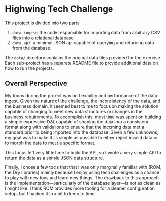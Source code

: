 # Highwing Tech Challenge

This project is divided into two parts
1. `data_ingest`: the code responsible for importing data from arbitrary CSV files into a relational database
2. `data_api`: a minimal JSON api capable of querying and returning data from the database.

The `data/` directory contains the original data files provided for the exercise. Each sub-project has a separate README file to provide additional data on how to run the projects.

## Overall Perspective

My focus during the project was on flexibility and performance of the data ingest. Given the nature of the challenge, the inconsistency of the data, and the business domain, it seemed best to me to focus on making the solution capable of changing to meet new data structures or changes in the business requirements. To accomplish this, most time was spent on building a simple expressive DSL capable of shaping the data into a consistent format along with validations to ensure that the incoming data met a standard prior to being imported into the database. Given a few unknowns, my goal was to make it as simple as possible to either reject invalid data or to morph the data to meet a specific format.

This focus left very little time to build the API, so I wrote a very simple API to return the data as a simple JSON data structure.

Finally, I chose a few tools that that I was only marginally familiar with (ROM, the Dry libraries) mainly because I enjoy using tech challenges as a chance to play with new toys and learn new things. The drawback to this approach is the implementation—particularly of the database layer—is not as clean as I might like. I think ROM provides more tooling for a cleaner configuration setup, but I hacked it in a bit to keep to time.
